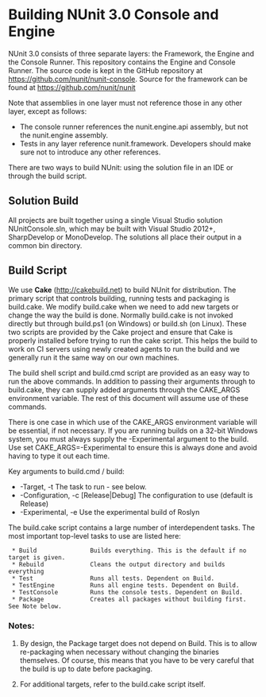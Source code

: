 # Building NUnit 3.0 Console and Engine

NUnit 3.0 consists of three separate layers: the Framework, the Engine and the Console Runner. This
repository contains the Engine and Console Runner. The source code is kept in the GitHub repository at https://github.com/nunit/nunit-console. Source for the framework can be found at https://github.com/nunit/nunit

Note that assemblies in one layer must not reference those in any other layer, except as follows:
 * The console runner references the nunit.engine.api assembly, but not the nunit.engine assembly.
 * Tests in any layer reference nunit.framework.
Developers should make sure not to introduce any other references.

There are two ways to build NUnit: using the solution file in an IDE or through the build script.

## Solution Build

All projects are built together using a single Visual Studio solution NUnitConsole.sln, which may be 
built with Visual Studio 2012+, SharpDevelop or MonoDevelop. The solutions all place their output in 
a common bin directory.

## Build Script

We use **Cake** (http://cakebuild.net) to build NUnit for distribution. The primary script that controls
building, running tests and packaging is build.cake. We modify build.cake when we need to add new 
targets or change the way the build is done. Normally build.cake is not invoked directly but through
build.ps1 (on Windows) or build.sh (on Linux). These two scripts are provided by the Cake project
and ensure that Cake is properly installed before trying to run the cake script. This helps the
build to work on CI servers using newly created agents to run the build and we generally run it
the same way on our own machines.

The build shell script and build.cmd script are provided as an easy way to run the above commands.
In addition to passing their arguments through to build.cake, they can supply added arguments
through the CAKE_ARGS environment variable. The rest of this document will assume use of these commands.

There is one case in which use of the CAKE_ARGS environment variable will be essential, if not necessary.
If you are running builds on a 32-bit Windows system, you must always supply the -Experimental argument
to the build. Use set CAKE_ARGS=-Experimental to ensure this is always done and avoid having to type
it out each time.

Key arguments to build.cmd / build:
 * -Target, -t <task>                 The task to run - see below.
 * -Configuration, -c [Release|Debug] The configuration to use (default is Release)
 * -Experimental, -e                  Use the experimental build of Roslyn

The build.cake script contains a large number of interdependent tasks. The most 
important top-level tasks to use are listed here:

```
 * Build               Builds everything. This is the default if no target is given.
 * Rebuild             Cleans the output directory and builds everything
 * Test                Runs all tests. Dependent on Build.
 * TestEngine          Runs all engine tests. Dependent on Build.
 * TestConsole         Runs the console tests. Dependent on Build.
 * Package             Creates all packages without building first. See Note below.
```

### Notes:
 1. By design, the Package target does not depend on Build. This is to allow re-packaging
    when necessary without changing the binaries themselves. Of course, this means that
    you have to be very careful that the build is up to date before packaging.

 2. For additional targets, refer to the build.cake script itself.
